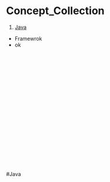 # Concept_Collection

1. [Java](#java)
- Framewrok
- ok
</br>
</br>
</br>
</br>
</br>
</br>
</br></br></br></br>
</br></br>
</br>
</br></br></br>
</br>
</br>


#Java
